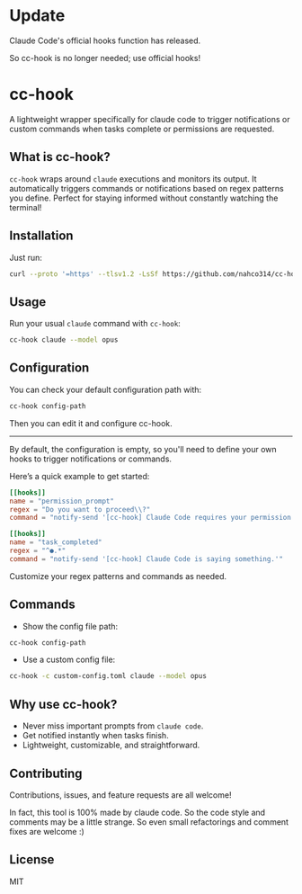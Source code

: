 # Update

Claude Code's official hooks function has released.

So cc-hook is no longer needed; use official hooks!

# cc-hook

A lightweight wrapper specifically for claude code to trigger notifications or custom commands when tasks complete or permissions are requested.

## What is cc-hook?

`cc-hook` wraps around `claude` executions and monitors its output. It automatically triggers commands or notifications based on regex patterns you define. Perfect for staying informed without constantly watching the terminal!

## Installation

Just run:

```bash
curl --proto '=https' --tlsv1.2 -LsSf https://github.com/nahco314/cc-hook/releases/latest/download/cc-hook-installer.sh | sh
```

## Usage

Run your usual `claude` command with `cc-hook`:

```bash
cc-hook claude --model opus
```

## Configuration

You can check your default configuration path with:

```bash
cc-hook config-path
```

Then you can edit it and configure cc-hook.

---

By default, the configuration is empty, so you'll need to define your own hooks to trigger notifications or commands.

Here’s a quick example to get started:

```toml
[[hooks]]
name = "permission_prompt"
regex = "Do you want to proceed\\?"
command = "notify-send '[cc-hook] Claude Code requires your permission!'"

[[hooks]]
name = "task_completed"
regex = "^●.*"
command = "notify-send '[cc-hook] Claude Code is saying something.'"
```

Customize your regex patterns and commands as needed.

## Commands

* Show the config file path:

```bash
cc-hook config-path
```

* Use a custom config file:

```bash
cc-hook -c custom-config.toml claude --model opus
```

## Why use cc-hook?

* Never miss important prompts from `claude code`.
* Get notified instantly when tasks finish.
* Lightweight, customizable, and straightforward.

## Contributing

Contributions, issues, and feature requests are all welcome!

In fact, this tool is 100% made by claude code.
So the code style and comments may be a little strange. So even small refactorings and comment fixes are welcome :)

## License

MIT
